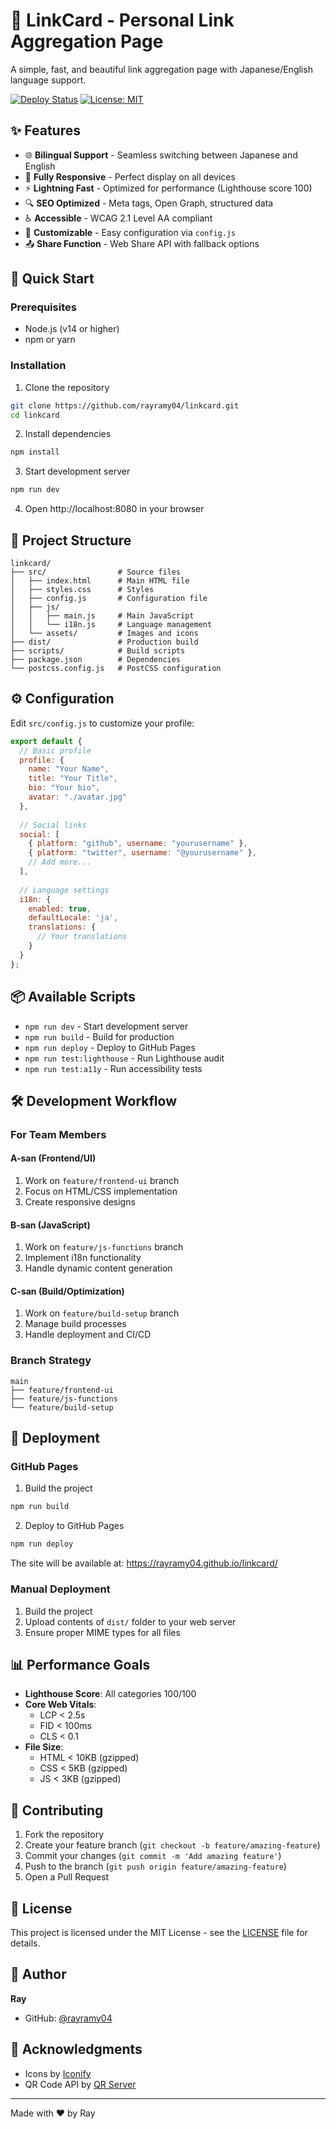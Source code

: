# 🔗 LinkCard - Personal Link Aggregation Page

A simple, fast, and beautiful link aggregation page with Japanese/English language support.

[![Deploy Status](https://github.com/rayramy04/linkcard/actions/workflows/deploy.yml/badge.svg)](https://github.com/rayramy04/linkcard/actions)
[![License: MIT](https://img.shields.io/badge/License-MIT-blue.svg)](https://opensource.org/licenses/MIT)

## ✨ Features

- 🌐 **Bilingual Support** - Seamless switching between Japanese and English
- 📱 **Fully Responsive** - Perfect display on all devices
- ⚡ **Lightning Fast** - Optimized for performance (Lighthouse score 100)
- 🔍 **SEO Optimized** - Meta tags, Open Graph, structured data
- ♿ **Accessible** - WCAG 2.1 Level AA compliant
- 🎨 **Customizable** - Easy configuration via `config.js`
- 📤 **Share Function** - Web Share API with fallback options

## 🚀 Quick Start

### Prerequisites

- Node.js (v14 or higher)
- npm or yarn

### Installation

1. Clone the repository
```bash
git clone https://github.com/rayramy04/linkcard.git
cd linkcard
```

2. Install dependencies
```bash
npm install
```

3. Start development server
```bash
npm run dev
```

4. Open http://localhost:8080 in your browser

## 📁 Project Structure

```
linkcard/
├── src/                # Source files
│   ├── index.html      # Main HTML file
│   ├── styles.css      # Styles
│   ├── config.js       # Configuration file
│   ├── js/
│   │   ├── main.js     # Main JavaScript
│   │   └── i18n.js     # Language management
│   └── assets/         # Images and icons
├── dist/               # Production build
├── scripts/            # Build scripts
├── package.json        # Dependencies
└── postcss.config.js   # PostCSS configuration
```

## ⚙️ Configuration

Edit `src/config.js` to customize your profile:

```javascript
export default {
  // Basic profile
  profile: {
    name: "Your Name",
    title: "Your Title",
    bio: "Your bio",
    avatar: "./avatar.jpg"
  },
  
  // Social links
  social: [
    { platform: "github", username: "yourusername" },
    { platform: "twitter", username: "@yourusername" },
    // Add more...
  ],
  
  // Language settings
  i18n: {
    enabled: true,
    defaultLocale: 'ja',
    translations: {
      // Your translations
    }
  }
};
```

## 📦 Available Scripts

- `npm run dev` - Start development server
- `npm run build` - Build for production
- `npm run deploy` - Deploy to GitHub Pages
- `npm run test:lighthouse` - Run Lighthouse audit
- `npm run test:a11y` - Run accessibility tests

## 🛠️ Development Workflow

### For Team Members

#### A-san (Frontend/UI)
1. Work on `feature/frontend-ui` branch
2. Focus on HTML/CSS implementation
3. Create responsive designs

#### B-san (JavaScript)
1. Work on `feature/js-functions` branch
2. Implement i18n functionality
3. Handle dynamic content generation

#### C-san (Build/Optimization)
1. Work on `feature/build-setup` branch
2. Manage build processes
3. Handle deployment and CI/CD

### Branch Strategy

```
main
├── feature/frontend-ui
├── feature/js-functions
└── feature/build-setup
```

## 🚢 Deployment

### GitHub Pages

1. Build the project
```bash
npm run build
```

2. Deploy to GitHub Pages
```bash
npm run deploy
```

The site will be available at: https://rayramy04.github.io/linkcard/

### Manual Deployment

1. Build the project
2. Upload contents of `dist/` folder to your web server
3. Ensure proper MIME types for all files

## 📊 Performance Goals

- **Lighthouse Score**: All categories 100/100
- **Core Web Vitals**:
  - LCP < 2.5s
  - FID < 100ms
  - CLS < 0.1
- **File Size**:
  - HTML < 10KB (gzipped)
  - CSS < 5KB (gzipped)
  - JS < 3KB (gzipped)

## 🤝 Contributing

1. Fork the repository
2. Create your feature branch (`git checkout -b feature/amazing-feature`)
3. Commit your changes (`git commit -m 'Add amazing feature'`)
4. Push to the branch (`git push origin feature/amazing-feature`)
5. Open a Pull Request

## 📝 License

This project is licensed under the MIT License - see the [LICENSE](LICENSE) file for details.

## 👤 Author

**Ray**
- GitHub: [@rayramy04](https://github.com/rayramy04)

## 🙏 Acknowledgments

- Icons by [Iconify](https://iconify.design/)
- QR Code API by [QR Server](https://goqr.me/api/)

---

Made with ❤️ by Ray